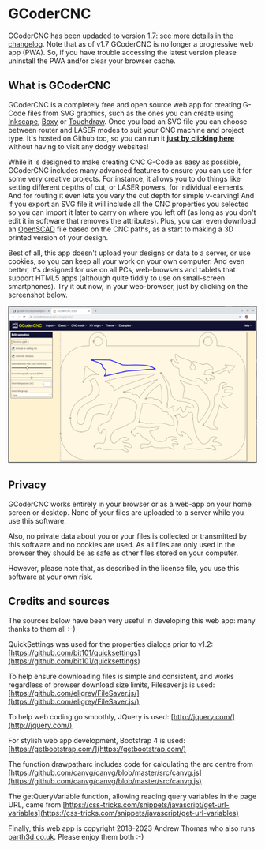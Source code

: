 # GCoderCNC

GCoderCNC has been updaded to version 1.7: [see more details in the changelog](https://github.com/drandrewthomas/gcodercnc2d5/blob/master/changelog.md). Note that as of v1.7 GCoderCNC is no longer a progressive web app (PWA). So, if you have trouble accessing the latest version please uninstall the PWA and/or clear your browser cache.

## What is GCoderCNC

GCoderCNC is a completely free and open source web app for creating G-Code files from SVG graphics, such as the ones you can create using [Inkscape](https://inkscape.org/), [Boxy](https://boxy-svg.com/) or [Touchdraw](https://www.elevenworks.com/touchdraw). Once you load an SVG file you can choose between router and LASER modes to suit your CNC machine and project type. It's hosted on Github too, so you can run it **[just by clicking here](https://drandrewthomas.github.io/gcodercnc2d5)** without having to visit any dodgy websites!

While it is designed to make creating CNC G-Code as easy as possible, GCoderCNC includes many advanced features to ensure you can use it for some very creative projects. For instance, it allows you to do things like setting different depths of cut, or LASER powers, for individual elements. And for routing it even lets you vary the cut depth for simple v-carving! And if you export an SVG file it will include all the CNC properties you selected so you can import it later to carry on where you left off (as long as you don't edit it in software that removes the attributes). Plus, you can even download an [OpenSCAD](https://openscad.org) file based on the CNC paths, as a start to making a 3D printed version of your design.

Best of all, this app doesn't upload your designs or data to a server, or use cookies, so you can keep all your work on your own computer. And even better, it's designed for use on all PCs, web-browsers and tablets that support HTML5 apps (although quite fiddly to use on small-screen smartphones). Try it out now, in your web-browser, just by clicking on the screenshot below.

[![An example screenshot](screenshots/examplewindow.png)](https://drandrewthomas.github.io/gcodercnc2d5)

## Privacy

GCoderCNC works entirely in your browser or as a web-app on your home screen or desktop. None of your files are uploaded to a server while you use this software.

Also, no private data about you or your files is collected or transmitted by this software and no cookies are used. As all files are only used in the browser they should be as safe as other files stored on your computer.

However, please note that, as described in the license file, you use this software at your own risk.

## Credits and sources

The sources below have been very useful in developing this web app: many thanks to them all :-)

QuickSettings was used for the properties dialogs prior to v1.2: [https://github.com/bit101/quicksettings](https://github.com/bit101/quicksettings)

To help ensure downloading files is simple and consistent, and works regardless of browser download size limits, Filesaver.js is used: [https://github.com/eligrey/FileSaver.js/](https://github.com/eligrey/FileSaver.js/)

To help web coding go smoothly, JQuery is used: [http://jquery.com/](http://jquery.com/)

For stylish web app development, Bootstrap 4 is used: [https://getbootstrap.com/](https://getbootstrap.com/)

The function drawpatharc includes code for calculating the arc centre from [https://github.com/canvg/canvg/blob/master/src/canvg.js](https://github.com/canvg/canvg/blob/master/src/canvg.js)

The getQueryVariable function, allowing reading query variables in the page URL, came from [https://css-tricks.com/snippets/javascript/get-url-variables](https://css-tricks.com/snippets/javascript/get-url-variables)

Finally, this web app is copyright 2018-2023 Andrew Thomas who also runs [parth3d.co.uk](https://www.parth3d.co.uk). Please enjoy them both :-)